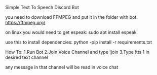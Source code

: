 Simple Text To Speech Discord Bot

you need to download FFMPEG and put it in the folder with bot:
	https://ffmpeg.org/

on linux you would need to get espeak:
	sudo apt install espeak

use this to install dependencies:
	python -pip install -r requirements.txt

How To:
	1.Run Bot
	2.Join Voice Channel and type !join
	3.Type !tts 1 in desired text channel

any message in that channel will be read in voice chat